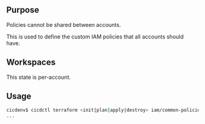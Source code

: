 ## Purpose
Policies cannot be shared between accounts.

This is used to define the custom IAM policies that all accounts should have.

## Workspaces
This state is per-account.

## Usage
```bash
cicdenv$ cicdctl terraform <init|plan|apply|destroy> iam/common-policies:${WORKSPACE}
...
```
